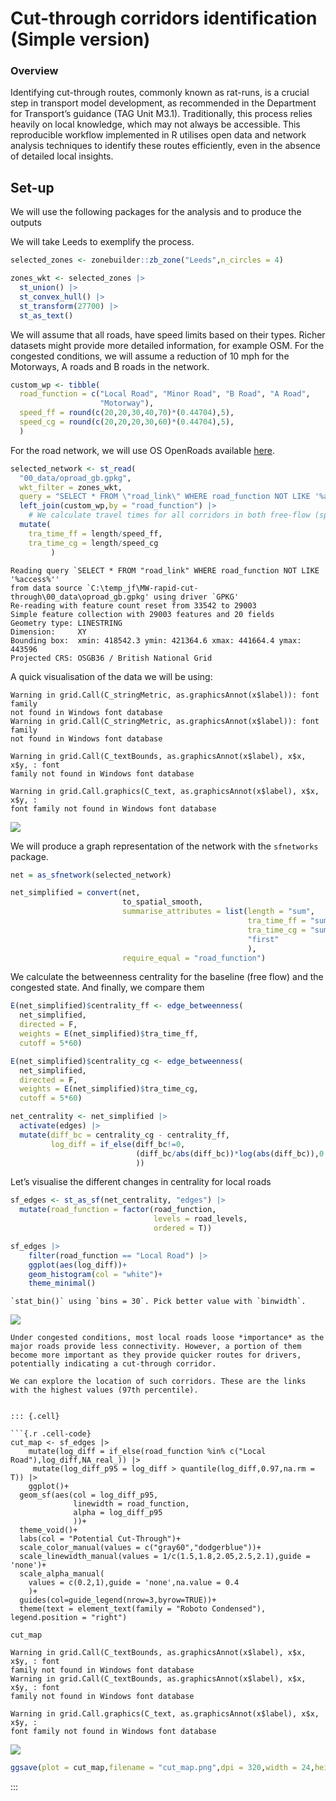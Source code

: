 # Cut-through corridors identification (Simple version)


### Overview

Identifying cut-through routes, commonly known as rat-runs, is a crucial
step in transport model development, as recommended in the Department
for Transport’s guidance (TAG Unit M3.1). Traditionally, this process
relies heavily on local knowledge, which may not always be accessible.
This reproducible workflow implemented in R utilises open data and
network analysis techniques to identify these routes efficiently, even
in the absence of detailed local insights.

## Set-up

We will use the following packages for the analysis and to produce the
outputs

We will take Leeds to exemplify the process.

``` r
selected_zones <- zonebuilder::zb_zone("Leeds",n_circles = 4)

zones_wkt <- selected_zones |>
  st_union() |>
  st_convex_hull() |>
  st_transform(27700) |> 
  st_as_text()
```

We will assume that all roads, have speed limits based on their types.
Richer datasets might provide more detailed information, for example
OSM. For the congested conditions, we will assume a reduction of 10 mph
for the Motorways, A roads and B roads in the network.

``` r
custom_wp <- tibble(
  road_function = c("Local Road", "Minor Road", "B Road", "A Road",
                    "Motorway"),
  speed_ff = round(c(20,20,30,40,70)*(0.44704),5),
  speed_cg = round(c(20,20,20,30,60)*(0.44704),5),
  )
```

For the road network, we will use OS OpenRoads available
[here](https://www.ordnancesurvey.co.uk/products/os-open-roads).

``` r
selected_network <- st_read(
  "00_data/oproad_gb.gpkg",
  wkt_filter = zones_wkt,
  query = "SELECT * FROM \"road_link\" WHERE road_function NOT LIKE '%access%'") |> 
  left_join(custom_wp,by = "road_function") |> 
    # We calculate travel times for all corridors in both free-flow (speed-limit) and congested conditions (10n mph lower)
  mutate(
    tra_time_ff = length/speed_ff,
    tra_time_cg = length/speed_cg
         )
```

    Reading query `SELECT * FROM "road_link" WHERE road_function NOT LIKE '%access%''
    from data source `C:\temp_jf\MW-rapid-cut-through\00_data\oproad_gb.gpkg' using driver `GPKG'
    Re-reading with feature count reset from 33542 to 29003
    Simple feature collection with 29003 features and 20 fields
    Geometry type: LINESTRING
    Dimension:     XY
    Bounding box:  xmin: 418542.3 ymin: 421364.6 xmax: 441664.4 ymax: 443596
    Projected CRS: OSGB36 / British National Grid

A quick visualisation of the data we will be using:

    Warning in grid.Call(C_stringMetric, as.graphicsAnnot(x$label)): font family
    not found in Windows font database
    Warning in grid.Call(C_stringMetric, as.graphicsAnnot(x$label)): font family
    not found in Windows font database

    Warning in grid.Call(C_textBounds, as.graphicsAnnot(x$label), x$x, x$y, : font
    family not found in Windows font database

    Warning in grid.Call.graphics(C_text, as.graphicsAnnot(x$label), x$x, x$y, :
    font family not found in Windows font database

![](README_files/figure-commonmark/unnamed-chunk-4-1.png)

We will produce a graph representation of the network with the
`sfnetworks` package.

``` r
net = as_sfnetwork(selected_network)

net_simplified = convert(net,
                         to_spatial_smooth,
                         summarise_attributes = list(length = "sum",
                                                     tra_time_ff = "sum",
                                                     tra_time_cg = "sum",
                                                     "first"
                                                     ),
                         require_equal = "road_function")
```

We calculate the betweenness centrality for the baseline (free flow) and
the congested state. And finally, we compare them

``` r
E(net_simplified)$centrality_ff <- edge_betweenness(
  net_simplified,
  directed = F,
  weights = E(net_simplified)$tra_time_ff,
  cutoff = 5*60)

E(net_simplified)$centrality_cg <- edge_betweenness(
  net_simplified,
  directed = F,
  weights = E(net_simplified)$tra_time_cg,
  cutoff = 5*60)

net_centrality <- net_simplified |> 
  activate(edges) |> 
  mutate(diff_bc = centrality_cg - centrality_ff,
         log_diff = if_else(diff_bc!=0,
                            (diff_bc/abs(diff_bc))*log(abs(diff_bc)),0
                            ))
```

Let’s visualise the different changes in centrality for local roads

``` r
sf_edges <- st_as_sf(net_centrality, "edges") |> 
  mutate(road_function = factor(road_function,
                                levels = road_levels,
                                ordered = T))

sf_edges |>
    filter(road_function == "Local Road") |> 
    ggplot(aes(log_diff))+
    geom_histogram(col = "white")+
    theme_minimal()
```

    `stat_bin()` using `bins = 30`. Pick better value with `binwidth`.

![](README_files/figure-commonmark/unnamed-chunk-7-1.png)



    Under congested conditions, most local roads loose *importance* as the major roads provide less connectivity. However, a portion of them become more important as they provide quicker routes for drivers, potentially indicating a cut-through corridor.

    We can explore the location of such corridors. These are the links with the highest values (97th percentile).


    ::: {.cell}

    ```{.r .cell-code}
    cut_map <- sf_edges |>
        mutate(log_diff = if_else(road_function %in% c("Local Road"),log_diff,NA_real_)) |>
         mutate(log_diff_p95 = log_diff > quantile(log_diff,0.97,na.rm = T)) |> 
        ggplot()+
      geom_sf(aes(col = log_diff_p95,
                  linewidth = road_function,
                  alpha = log_diff_p95
                  ))+
      theme_void()+
      labs(col = "Potential Cut-Through")+
      scale_color_manual(values = c("gray60","dodgerblue"))+
      scale_linewidth_manual(values = 1/c(1.5,1.8,2.05,2.5,2.1),guide = 'none')+
      scale_alpha_manual(
        values = c(0.2,1),guide = 'none',na.value = 0.4
        )+
      guides(col=guide_legend(nrow=3,byrow=TRUE))+
      theme(text = element_text(family = "Roboto Condensed"), legend.position = "right")

    cut_map

<div class="cell-output cell-output-stderr">

    Warning in grid.Call(C_textBounds, as.graphicsAnnot(x$label), x$x, x$y, : font
    family not found in Windows font database
    Warning in grid.Call(C_textBounds, as.graphicsAnnot(x$label), x$x, x$y, : font
    family not found in Windows font database

</div>

<div class="cell-output cell-output-stderr">

    Warning in grid.Call.graphics(C_text, as.graphicsAnnot(x$label), x$x, x$y, :
    font family not found in Windows font database

</div>

<div class="cell-output-display">

![](README_files/figure-commonmark/unnamed-chunk-9-1.png)

</div>

``` r
ggsave(plot = cut_map,filename = "cut_map.png",dpi = 320,width = 24,height = 14,units = "cm")
```

:::
